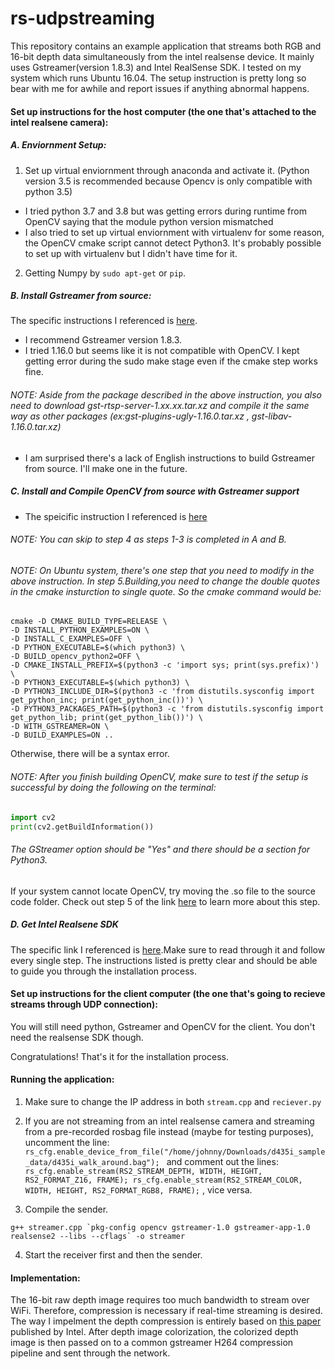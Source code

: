 # rs-udpstreaming
This repository contains an example application that streams both RGB and 16-bit depth data simultaneously from the intel
realsense device. It mainly uses Gstreamer(version 1.8.3) and Intel RealSense SDK. I tested on my system which runs Ubuntu 16.04.
The setup instruction is pretty long so bear with me for awhile and report issues if anything abnormal happens.

#### Set up instructions for the host computer (the one that's attached to the intel realsene camera):
##### A. Enviornment Setup:

1. Set up virtual enviornment through anaconda and activate it. (Python version 3.5 is recommended because Opencv is only compatible with python 3.5)
- I tried python 3.7 and 3.8 but was getting errors during runtime from OpenCV saying that the module python version mismatched
- I also tried to set up virtual enviornment with virtualenv for some reason, the OpenCV cmake script cannot detect Python3. It's probably possible
to set up with virtualenv but I didn't have time for it.

2. Getting Numpy by `sudo apt-get` or `pip`.

##### B. Install Gstreamer from source:
The specific instructions I referenced is [here](https://blog.csdn.net/weixin_30483697/article/details/101178427?depth_1-utm_source=distribute.pc_relevant.none-task&utm_source=distribute.pc_relevant.none-task).

- I recommend Gstreamer version 1.8.3.
- I tried 1.16.0 but seems like it is not compatible with OpenCV. I kept getting error during the sudo make stage 
even if the cmake step works fine. 

###### NOTE: Aside from the package described in the above instruction, you also need to download gst-rtsp-server-1.xx.xx.tar.xz and compile it the same way as other packages (ex:gst-plugins-ugly-1.16.0.tar.xz , gst-libav-1.16.0.tar.xz)
- I am surprised there's a lack of English instructions to build Gstreamer from source. I'll make one in the future.

##### C. Install and Compile OpenCV from source with Gstreamer support
- The speicific instruction I referenced is [here](https://medium.com/@galaktyk01/how-to-build-opencv-with-gstreamer-b11668fa09c)
###### NOTE: You can skip to step 4 as steps 1-3 is completed in A and B.
###### NOTE: On Ubuntu system, there's one step that you need to modify in the above instruction. In step 5.Building,you need to change the double quotes in the cmake insturction to single quote. So the cmake command would be:
```
cmake -D CMAKE_BUILD_TYPE=RELEASE \
-D INSTALL_PYTHON_EXAMPLES=ON \
-D INSTALL_C_EXAMPLES=OFF \
-D PYTHON_EXECUTABLE=$(which python3) \
-D BUILD_opencv_python2=OFF \
-D CMAKE_INSTALL_PREFIX=$(python3 -c 'import sys; print(sys.prefix)') \
-D PYTHON3_EXECUTABLE=$(which python3) \
-D PYTHON3_INCLUDE_DIR=$(python3 -c 'from distutils.sysconfig import get_python_inc; print(get_python_inc())') \
-D PYTHON3_PACKAGES_PATH=$(python3 -c 'from distutils.sysconfig import get_python_lib; print(get_python_lib())') \
-D WITH_GSTREAMER=ON \
-D BUILD_EXAMPLES=ON ..
```
Otherwise, there will be a syntax error.

###### NOTE: After you finish building OpenCV, make sure to test if the setup is successful by doing the following on the terminal:
```python
import cv2
print(cv2.getBuildInformation())
```
###### The GStreamer option should be "Yes" and there should be a section for Python3.  
If your system cannot locate OpenCV, try moving the .so file to the source code folder. Check out step 5 of the link 
[here](https://www.pyimagesearch.com/2018/05/28/ubuntu-18-04-how-to-install-opencv/) to learn more about this step.

##### D. Get Intel Realsene SDK
The specific link I referenced is [here](https://github.com/IntelRealSense/librealsense/blob/master/doc/installation.md).Make sure to read through it and follow every single step. The instructions listed is pretty clear and should be able to guide
you through the installation process.

#### Set up instructions for the client computer (the one that's going to recieve streams through UDP connection):
You will still need python, Gstreamer and OpenCV for the client. You don't need the realsense SDK though.

Congratulations! That's it for the installation process.

#### Running the application:
1. Make sure to change the IP address in both `stream.cpp` and `reciever.py`

2. If you are not streaming from an intel realsense camera and streaming from a pre-recorded rosbag file instead (maybe for testing purposes), uncomment the line:
`rs_cfg.enable_device_from_file("/home/johnny/Downloads/d435i_sample_data/d435i_walk_around.bag"); `
and comment out the lines: `rs_cfg.enable_stream(RS2_STREAM_DEPTH, WIDTH, HEIGHT, RS2_FORMAT_Z16, FRAME); rs_cfg.enable_stream(RS2_STREAM_COLOR, WIDTH, HEIGHT, RS2_FORMAT_RGB8, FRAME);`
, vice versa.

3. Compile the sender. 

```g++ streamer.cpp `pkg-config opencv gstreamer-1.0 gstreamer-app-1.0 realsense2 --libs --cflags` -o streamer```

4. Start the receiver first and then the sender.

#### Implementation:
The 16-bit raw depth image requires too much bandwidth to stream over WiFi. Therefore, compression is necessary if real-time streaming is desired. The way I impelment the depth compression is entirely based on [this paper](https://dev.intelrealsense.com/docs/depth-image-compression-by-colorization-for-intel-realsense-depth-cameras) published by Intel. After depth image colorization, the colorized depth image is then passed on to a common gstreamer H264 compression pipeline and sent through the network. 
